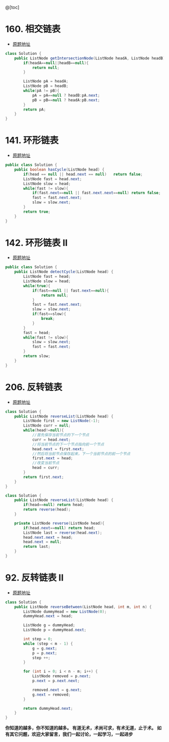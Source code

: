 ﻿@[toc]
#  160. 相交链表
* [原题地址](https://leetcode-cn.com/problems/intersection-of-two-linked-lists/)

```java
class Solution {
    public ListNode getIntersectionNode(ListNode headA, ListNode headB) {
        if(headA==null||headB==null){
            return null;
        }

        ListNode pA = headA;
        ListNode pB = headB;
        while(pA != pB){
            pA = pA==null ? headB:pA.next;
            pB = pB==null ? headA:pB.next;
        }
        return pA;
    }
}
```
#  141. 环形链表
* [原题地址](https://leetcode-cn.com/problems/linked-list-cycle/)

```java
public class Solution {
    public boolean hasCycle(ListNode head) {
        if(head == null || head.next == null)   return false;
        ListNode fast = head.next;
        ListNode slow = head;
        while(fast != slow){
            if(fast.next==null || fast.next.next==null) return false;
            fast = fast.next.next;
            slow = slow.next;
        }
        return true;
    }
}
```
#  142. 环形链表 II
* [原题地址](https://leetcode-cn.com/problems/linked-list-cycle-ii/)

```java
public class Solution {
    public ListNode detectCycle(ListNode head) {
        ListNode fast = head;
        ListNode slow = head;
        while(true){
            if(fast==null || fast.next==null){
                return null;
            }
            fast = fast.next.next;
            slow = slow.next;
            if(fast==slow){
                break;
            }
        }
        fast = head;
        while(fast != slow){
            slow = slow.next;
            fast = fast.next;
        }
        return slow;
    }
}
```
#  206. 反转链表
* [原题地址](https://leetcode-cn.com/problems/reverse-linked-list/)
```java
class Solution {
    public ListNode reverseList(ListNode head) {
        ListNode first = new ListNode(-1);
        ListNode curr = null;
        while(head!=null){
            //首先保存当前节点的下一个节点
            curr = head.next;
            //将当前节点的下一个节点指向前一个节点
            head.next = first.next;
            //然后将当前节点保存起来，下一个当前节点的前一个节点
            first.next = head;
            //改变当前节点
            head = curr;
        }
        return first.next;
    }
}
```

```java
class Solution {
    public ListNode reverseList(ListNode head) {
        if(head==null) return head;
        return reverse(head);
    }

    private ListNode reverse(ListNode head){
        if(head.next==null) return head;
        ListNode last = reverse(head.next);
        head.next.next = head;
        head.next = null;
        return last;
    }
}
```

#  92. 反转链表 II
* [原题地址](https://leetcode-cn.com/problems/reverse-linked-list-ii/)

```java
class Solution {
    public ListNode reverseBetween(ListNode head, int m, int n) {
        ListNode dummyHead = new ListNode(0);
        dummyHead.next = head;

        ListNode g = dummyHead;
        ListNode p = dummyHead.next;

        int step = 0;
        while (step < m - 1) {
            g = g.next; 
            p = p.next;
            step ++;
        }

        for (int i = 0; i < n - m; i++) {
            ListNode removed = p.next;
            p.next = p.next.next;

            removed.next = g.next;
            g.next = removed;
        }

        return dummyHead.next;
    }
}
```
**你知道的越多，你不知道的越多。
有道无术，术尚可求，有术无道，止于术。
如有其它问题，欢迎大家留言，我们一起讨论，一起学习，一起进步**
